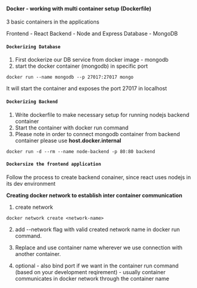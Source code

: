 #### Docker - working with multi container setup (Dockerfile)

3 basic containers in the applications

Frontend - React
Backend - Node and Express
Database - MongoDB

#### `Dockerizing Database`

1. First dockerize our DB service from docker image - mongodb
2. start the docker container (mongodb) in specific port

```
docker run --name mongodb --p 27017:27017 mongo
```

It will start the container and exposes the port 27017 in localhost

#### `Dockerizing Backend`

1. Write dockerfile to make necessary setup for running nodejs backend container
2. Start the container with docker run command
3. Please note in order to connect mongodb container from backend container please use **host.docker.internal**

`docker run -d --rm --name node-backend -p 80:80 backend`

#### `Dockersize the frontend application`

Follow the process to create backend conainer, since react uses nodejs in its dev environment

**Creating docker network to establish inter container communication**

1. create network

```
docker network create <network-name>
```

2. add --network flag with valid created network name in docker run command.

3. Replace and use container name wherever we use connection with another container.

4. optional - also bind port if we want in the container run command (based on your development reqirement) - usually container communicates in docker network through the container name
